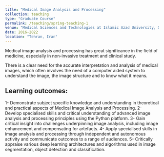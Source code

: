```yaml
---
title: "Medical Image Analysis and Processing"
collection: teaching
type: "Graduate Course"
permalink: /teaching/spring-teaching-1
venue: "Medical Sciences and Technologies at Islamic Azad University, Science and Research Branch"
date: 2016-2022
location: "Tehran, Iran"
---
```


Medical image analysis and processing has great significance in the field of medicine, especially in non-invasive treatment and clinical study.

There is a clear need for the accurate interpretation and analysis of medical images, which often involves the need of a computer aided system to understand the image, the image structure and to know what it means.

Learning outcomes:
---
1- Demonstrate subject specific knowledge and understanding in theoretical and practical aspects of Medical Image Analysis and Processing.
2- Develop specialised skills and critical understanding of advanced image analysis and processing principles using the Python platform.
3- Gain critical insight into challenges underpinning image analysis, including image enhancement and compensating for artefacts.
4- Apply specialised skills in image analysis and processing through independent and autonomous activity and communicate outcomes to a range of audiences.
5- Critically appraise various deep learning architectures and algorithms used in image segmentation, object detection and classification.

